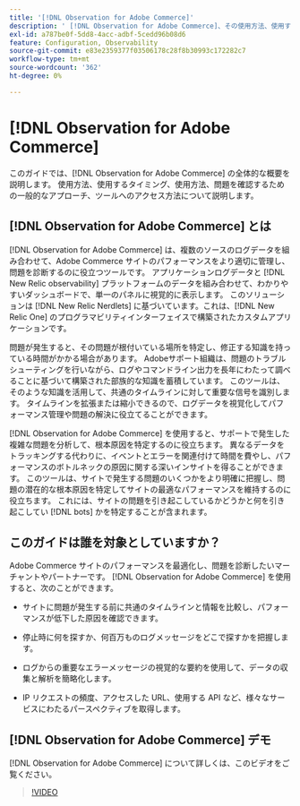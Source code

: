 ```yaml
---
title: '[!DNL Observation for Adobe Commerce]'
description: ' [!DNL Observation for Adobe Commerce]、その使用方法、使用するタイミング、アクセス方法について説明します。'
exl-id: a787be0f-5dd8-4acc-adbf-5cedd96b08d6
feature: Configuration, Observability
source-git-commit: e83e2359377f03506178c28f8b30993c172282c7
workflow-type: tm+mt
source-wordcount: '362'
ht-degree: 0%

---
```


# [!DNL Observation for Adobe Commerce]

このガイドでは、[!DNL Observation for Adobe Commerce] の全体的な概要を説明します。 使用方法、使用するタイミング、使用方法、問題を確認するための一般的なアプローチ、ツールへのアクセス方法について説明します。

## [!DNL Observation for Adobe Commerce] とは

[!DNL Observation for Adobe Commerce] は、複数のソースのログデータを組み合わせて、Adobe Commerce サイトのパフォーマンスをより適切に管理し、問題を診断するのに役立つツールです。 アプリケーションログデータと [!DNL New Relic observability] プラットフォームのデータを組み合わせて、わかりやすいダッシュボードで、単一のパネルに視覚的に表示します。 このソリューションは [!DNL New Relic Nerdlets] に基づいています。これは、[!DNL New Relic One] のプログラマビリティインターフェイスで構築されたカスタムアプリケーションです。

問題が発生すると、その問題が根付いている場所を特定し、修正する知識を持っている時間がかかる場合があります。 Adobeサポート組織は、問題のトラブルシューティングを行いながら、ログやコマンドライン出力を長年にわたって調べることに基づいて構築された部族的な知識を蓄積しています。 このツールは、そのような知識を活用して、共通のタイムラインに対して重要な信号を識別します。 タイムラインを拡張または縮小できるので、ログデータを視覚化してパフォーマンス管理や問題の解決に役立てることができます。

[!DNL Observation for Adobe Commerce] を使用すると、サポートで発生した複雑な問題を分析して、根本原因を特定するのに役立ちます。 異なるデータをトラッキングする代わりに、イベントとエラーを関連付けて時間を費やし、パフォーマンスのボトルネックの原因に関する深いインサイトを得ることができます。 このツールは、サイトで発生する問題のいくつかをより明確に把握し、問題の潜在的な根本原因を特定してサイトの最適なパフォーマンスを維持するのに役立ちます。 これには、サイトの問題を引き起こしているかどうかと何を引き起こしてい [!DNL bots] かを特定することが含まれます。

## このガイドは誰を対象としていますか？

Adobe Commerce サイトのパフォーマンスを最適化し、問題を診断したいマーチャントやパートナーです。 [!DNL Observation for Adobe Commerce] を使用すると、次のことができます。

* サイトに問題が発生する前に共通のタイムラインと情報を比較し、パフォーマンスが低下した原因を確認できます。

* 停止時に何を探すか、何百万ものログメッセージをどこで探すかを把握します。

* ログからの重要なエラーメッセージの視覚的な要約を使用して、データの収集と解析を簡略化します。

* IP リクエストの頻度、アクセスした URL、使用する API など、様々なサービスにわたるパースペクティブを取得します。

## [!DNL Observation for Adobe Commerce] デモ

[!DNL Observation for Adobe Commerce] について詳しくは、このビデオをご覧ください。

>[!VIDEO](https://video.tv.adobe.com/v/3410749?quality=12&captions=jpn)
